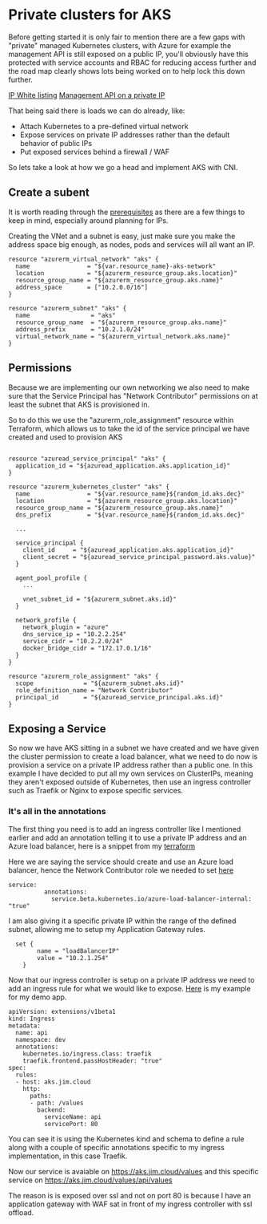 # Private clusters for AKS

Before getting started it is only fair to mention there are a few gaps with "private" managed Kubernetes clusters, with Azure for example the management API is still exposed on a public IP, you'll obviously have this protected with service accounts and RBAC for reducing access further and the road map clearly shows lots being worked on to help lock this down further.

[IP White listing](https://feedback.azure.com/forums/914020-azure-kubernetes-service-aks/suggestions/35010421-secure-aks-api-from-public-internet)
[Management API on a private IP](https://azure.microsoft.com/en-gb/updates/aks-private-cluster/)

That being said there is loads we can do already, like:

- Attach Kubernetes to a pre-defined virtual network
- Expose services on private IP addresses rather than the default behavior of public IPs
- Put exposed services behind a firewall / WAF

So lets take a look at how we go a head and implement AKS with CNI.

## Create a subent 

It is worth reading through the [prerequisites](https://docs.microsoft.com/en-us/azure/aks/configure-azure-cni#prerequisites) as there are a few things to keep in mind, especially around planning for IPs.

Creating the VNet and a subnet is easy, just make sure you make the address space big enough, as nodes, pods and services will all want an IP.

```
resource "azurerm_virtual_network" "aks" {
  name                = "${var.resource_name}-aks-network"
  location            = "${azurerm_resource_group.aks.location}"
  resource_group_name = "${azurerm_resource_group.aks.name}"
  address_space       = ["10.2.0.0/16"]
}

resource "azurerm_subnet" "aks" {
  name                 = "aks"
  resource_group_name  = "${azurerm_resource_group.aks.name}"
  address_prefix       = "10.2.1.0/24"
  virtual_network_name = "${azurerm_virtual_network.aks.name}"
}
```

## Permissions

Because we are implementing our own networking we also need to make sure that the Service Principal has "Network Contributor" permissions on at least the subnet that AKS is provisioned in.

So to do this we use the "azurerm_role_assignment" resource within Terraform, which allows us to take the id of the service principal we have created and used to provision AKS

```

resource "azuread_service_principal" "aks" {
  application_id = "${azuread_application.aks.application_id}"
}

resource "azurerm_kubernetes_cluster" "aks" {
  name                = "${var.resource_name}${random_id.aks.dec}"
  location            = "${azurerm_resource_group.aks.location}"
  resource_group_name = "${azurerm_resource_group.aks.name}"
  dns_prefix          = "${var.resource_name}${random_id.aks.dec}"

  ...

  service_principal {
    client_id     = "${azuread_application.aks.application_id}"
    client_secret = "${azuread_service_principal_password.aks.value}"
  }

  agent_pool_profile {
    ...
    
    vnet_subnet_id = "${azurerm_subnet.aks.id}"
  }

  network_profile {
    network_plugin = "azure"
    dns_service_ip = "10.2.2.254"
    service_cidr = "10.2.2.0/24"
    docker_bridge_cidr = "172.17.0.1/16"
  }
}

resource "azurerm_role_assignment" "aks" {
  scope              = "${azurerm_subnet.aks.id}"
  role_definition_name = "Network Contributor"
  principal_id       = "${azuread_service_principal.aks.id}"
}
```

## Exposing a Service

So now we have AKS sitting in a subnet we have created and we have given the cluster permission to create a load balancer, what we need to do now is provision a service on a private IP address rather than a public one. In this example I have decided to put all my own services on ClusterIPs, meaning they aren't exposed outside of Kubernetes, then use an ingress controller such as Traefik or Nginx to expose specific services.

### It's all in the annotations

The first thing you need is to add an ingress controller like I mentioned earlier and add an annotation telling it to use a private IP address and an Azure load balancer, here is a snippet from my [terraform](/env/traefik.tf)

Here we are saying the service should create and use an Azure load balancer, hence the Network Contributor role we needed to set [here](/docs/rbac.md)

```
service:
          annotations:
            service.beta.kubernetes.io/azure-load-balancer-internal: "true"
```

I am also giving it a specific private IP within the range of the defined subnet, allowing me to setup my Application Gateway rules.

```
  set {
        name = "loadBalancerIP"
        value = "10.2.1.254"
    }
```

Now that our ingress controller is setup on a private IP address we need to add an ingress rule for what we would like to expose. [Here](/apps/deployment.yaml) is my example for my demo app.

```
apiVersion: extensions/v1beta1
kind: Ingress
metadata:
  name: api
  namespace: dev
  annotations:
    kubernetes.io/ingress.class: traefik
    traefik.frontend.passHostHeader: "true"
spec:
  rules:
  - host: aks.jim.cloud
    http:
      paths:
      - path: /values
        backend:
          serviceName: api
          servicePort: 80
```

You can see it is using the Kubernetes kind and schema to define a rule along with a couple of specific annotations specific to my ingress implementation, in this case Traefik.

Now our service is avaiable on https://aks.jim.cloud/values and this specific service on https://aks.jim.cloud/values/api/values

The reason is is exposed over ssl and not on port 80 is because I have an application gateway with WAF sat in front of my ingress controller with ssl offload. 

